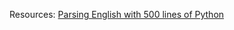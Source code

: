 Resources:
[Parsing English with 500 lines of Python](https://honnibal.wordpress.com/2013/12/18/a-simple-fast-algorithm-for-natural-language-dependency-parsing/)
